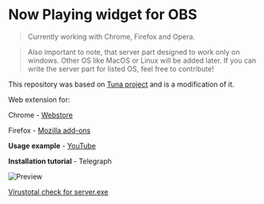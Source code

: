 # Now Playing widget for OBS

> Currently working with Chrome, Firefox and Opera.

> Also important to note, that server part designed to work only on windows. Other OS like MacOS or Linux will be added later. If you can write the server part for listed OS, feel free to contribute!

This repository was based on [Tuna project](https://obsproject.com/forum/resources/tuna.843/) and is a modification of it.

Web extension for:

Chrome - [Webstore](https://chrome.google.com/webstore/detail/now-playing-obs/ggkicimibhpmfkoepnlbbdomnkfkmcie)

Firefox - [Mozilla add-ons](https://addons.mozilla.org/ru/firefox/addon/now-playing-obs/)


**Usage example** - [YouTube](https://www.youtube.com/watch?v=1kKZyg3AEGY)

**Installation tutorial** - Telegraph




![Preview](https://i.ibb.co/stQ8JFW/Screenshot-2023-08-04-03-59-00.png)

[Virustotal check for server.exe](https://www.virustotal.com/gui/file/4184c30fa08374eb68b41618515d8b2cb62968b9e260d42780dff60aa2201c98/detection)

